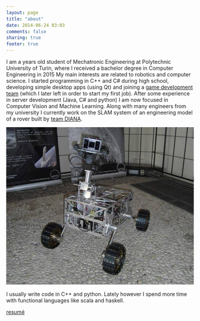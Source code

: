 ```yaml
---
layout: page
title: "about"
date: 2014-06-24 03:03
comments: false
sharing: true
footer: true
---
```


  
<div style="display:inline;">I am a <script type="text/javascript">

var d1=new Date(1993, 1, 1);
var d2=new Date();

var milli=d2-d1;
var milliPerYear=1000*60*60*24*365.26;

var yearsApart=milli/milliPerYear;

document.write(Math.floor(yearsApart)); 

</script> years old student of Mechatronic Engineering at Polytechnic University of Turin, where I received a bachelor degree in Computer Engineering in 2015</div>
My main interests are related to robotics and computer science. I started programming in C++ and C# during high school, developing simple desktop apps (using Qt) and joining a [game development team](http://steamcommunity.com/sharedfiles/filedetails/?id=93007501) (which I later left in order to start my first job). After some experience in server development (Java, C# and python) I am now focused in Computer Vision and Machine Learning. 
Along with many engineers from my university I currently work on the SLAM system of an engineering model of a rover built by [team DIANA](http://www.teamdiana.org/).

![the team DIANA's rover](/images/rover.png)

I usually write code in C++ and python. Lately however I spend more time with functional languages like scala and haskell.  

[resumé](/extras/resume.pdf)
